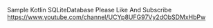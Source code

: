 Sample Kotlin
SQLiteDatabase
Please Like And Subscribe
https://www.youtube.com/channel/UCYp8UFG97Vy2dObSDMxHbPw
